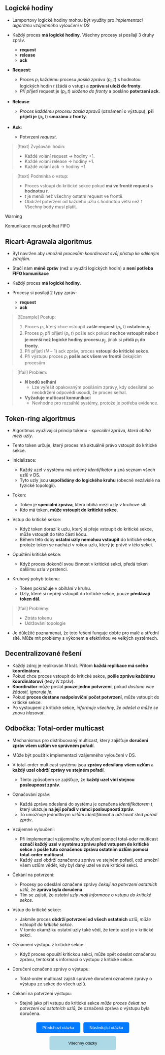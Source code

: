 ## Logické hodiny
- Lamportovy logické hodiny mohou být využity pro *implementaci algoritmu vzájemného vyloučení v DS*
- Každý proces **má logické hodiny**. Všechny procesy si posílají 3 druhy zpráv.
	- **request**
	- **release**
	- **ack**

- **Request**:
	- Proces $p_{i}$ každému procesu *posílá zprávu* $(p_{i}, t)$ s hodnotou logických hodin $t$ (žádá o vstup) a **zprávu si uloží do fronty**.
	- *Při přijetí* request je $(p_{i}, t)$ *uloženo do fronty* a posláno **potvrzení ack**.
- **Release**:
	- *Proces každému procesu zasílá zpravů* (oznámení o výstupu), **při přijetí je** $(p_{i}, t)$ **smazáno z fronty**.
- **Ack**:
	- Potvrzení *request*.

>[!text] Zvyšování hodin:
>- Každé volání request $\rightarrow$ hodiny $+ 1$.
>- Každé volání release  $\rightarrow$ hodiny $+ 1$.
>- Každé volání ack  $\rightarrow$ hodiny $+ 1$.

>[!text] Podmínka o vstup:
>- Proces vstoupí do kritické sekce pokud **má ve frontě request s hodnotou $t$**.
>- $t$ je menší než všechny ostatní request ve frontě.
>- Obdržel potvrzení od každého uzlu s hodnotou větší než $t$
>Všechny body musí platit.

>[!warning]
>Komunikace musí probíhat FIFO

## Ricart-Agrawala algoritmus
- Byl navržen aby *umožnil procesům koordinovat svůj přístup ke sdíleným zdrojům*.
- Stačí nám **méně zpráv** (než u využití logických hodin) a **není potřeba FIFO komunikace**

- Každý proces **má logické hodiny**.
- Procesy si posílají $2$ typy zpráv:
	- **request**
	- **ack**

>[!Example] Postup:
>1. Proces $p_{i}$, který chce vstoupit **zašle request** $(p_{i}, t)$ **ostatním $p_{j}$**.
>2. Proces $p_{j}$ při přijetí $(p_{i}, t)$ pošle ack pokud **nechce vstoupit nebo $t$ je menší než logické hodiny procesu $p_{j}$**, jinak si **přidá $p_{i}$ do fronty**.
>3. Při přijetí $(N-1)$ ack zpráv, proces **vstoupí do kritické sekce**.
>4. Při výstupu proces $p_{i}$ **pošle ack všem ve frontě** čekajícím procesům

>[!fail] Problém:
>- **$N$ bodů selhání**
>	- Lze vyřešit opakovaným posíláním zprávy, kdy odesílatel po neobdržení odpovědí usoudí, že proces selhal.
>- **Vyžaduje multicast komunikaci**
>	- Nevhodné pro rozsáhlé systémy, protože je potřeba evidence.

## Token-ring algoritmus
- Algoritmus využívající princip tokenu - *speciální zpráva, která obíhá mezi uzly*.
- Tento token určuje, který proces má aktuálně právo vstoupit do kritické sekce.

- Inicializace:
	- Každý uzel v systému má určený *identifikátor* a zná seznam všech uzlů v DS.
	- Tyto uzly jsou **uspořádány do logického kruhu** (obecně nezávislé na fyzické topologii).

- Token:
	- Token je **speciální zpráva**, která obíhá mezi uzly v kruhové síti.
	- Kdo má token, **může vstoupit do kritické sekce**.

- Vstup do kritické sekce:
	- Když token dorazí k uzlu, který si přeje vstoupit do kritické sekce, může vstoupit do této části kódu.
	- Během této doby **ostatní uzly nemohou vstoupit** do kritické sekce, protože token se nachází v rokou uzlu, který je právě v této sekci.

- Opuštění kritické sekce:
	- Když proces dokončí svou činnost v kritické sekci, předá token dalšímu uzlu v prstenci.

- Kruhový pohyb tokenu:
	- Token pokračuje v obíhání v kruhu.
	- Uzly, které si nepřejí vstoupit do kritické sekce, pouze **předávají token dál**.

>[!fail] Problémy:
>- Ztráta tokenu
>- Udržování topologie

- Je důležité poznamenat, že toto řešení funguje dobře pro malé a střední sítě. Může mít problémy s výkonem a efektivitou ve velkých systémech.

## Decentralizované řešení
- Každý zdroj je replikován $N$ krát. Přitom **každá replikace má svého koordinátora**.
- Pokud chce proces vstoupit do kritické sekce, **pošle zprávu každému koordinátorovi** (tedy $N$ zpráv).
- **Koordinátor** může poslat **pouze jedno potvrzení**, pokud *dostane více žádostí, ignoruje je*.
- Pokud **proces dostane nadpoloviční počet potvrzení**, může vstoupit do kritické sekce.
- Po vystoupení z kritické sekce, *informuje všechny, že odešel a může se znovu hlasovat*.

## Odbočka: Total-order multicast
- Mechanismus pro distribuovaný multicast, který zajišťuje **doručení zpráv všem uzlům ve správném pořadí**.
- Může být použit k implementaci vzájemného vyloučení v DS.

- V total-order multicast systému jsou **zprávy odesílány všem uzlům** a **každý uzel obdrží zprávy ve stejném pořadí**.
	- Tímto způsobem se zajišťuje, že **každý uzel vidí stejnou posloupnost zpráv**.

- Označování zpráv:
	- Každá zpráva odeslaná do systému je označena *identifikátorem* $t$, který ukazuje **na její pořadí v rámci posloupnosti zpráv**.
	- To umožňuje jednotlivým *uzlům identifikovat a udržovat sled pořadí zpráv*.

- Vzájemné vyloučení:
	- Při implementaci vzájemného vyloučení pomocí total-oder multicast **označí každý uzel v systému zprávu před vstupem do kritické sekce** a **pošle tuto označenou zprávu ostatním uzlům pomocí total-order multicast**.
	- Každý uzel obdrží označenou zprávu ve stejném pořadí, což umožní všem uzlům vědět, kdy byl daný uzel ve své kritické sekci.

- Čekání na potvrzení:
	- Procesy po odeslání označené zprávy *čekají na potvrzení ostatních uzlů*, že **zpráva byla doručena**
	- Tím se zajistí, že *ostatní uzly mají informace o vstupu do kritické sekce*.

- Vstup do kritické sekce:
	- Jakmile proces **obdrží potvrzení od všech ostatních** uzlů, *může vstoupit do kritické sekce*.
	- V tomto okamžiku ostatní uzly také vědí, že tento uzel je v kritické sekci.

- Oznámení výstupu z kritické sekce:
	- Když proces opouští kritickou sekci, může opět odeslat označenou zprávu, tentokrát s informací o výstupu z kritické sekce.

- Doručení označené zprávy o výstupu:
	- Total-order multicast zajistí správné doručení označené zprávy o výstupu ze sekce do všech uzlů.

- Čekání na potvrzení výstupu:
	- Stejně jako při vstupu do kritické sekce *může proces čekat na potvrzení od ostatních uzlů*, že označená zpráva o výstupu byla doručena.

<div style="text-align: center; margin-top: 20px;">
    <!-- Horní tlačítka -->
    <div style="display: flex; justify-content: center; gap: 10px; margin-bottom: 10px;">
        <a href="obsidian://open?vault=SZZ-Otazky2024&file=Obor%20AINF-VS%2FPovinn%C4%9B%20voliteln%C3%A9%20p%C5%99edm%C4%9Bty%2FKoordinace%20%C4%8Dasu%20v%20DS" style="text-decoration: none;">
            <button style="padding: 10px 20px; background-color: #007BFF; color: white; border: none; border-radius: 5px; cursor: pointer;">
                Předchozí otázka
            </button>
        </a>
        <a href="obsidian://open?vault=SZZ-Otazky2024&file=Obor%20AINF-VS%2FPovinn%C4%9B%20voliteln%C3%A9%20p%C5%99edm%C4%9Bty%2FVolba%20l%C3%ADdra%20v%20DS" style="text-decoration: none;">
            <button style="padding: 10px 20px; background-color: #007BFF; color: white; border: none; border-radius: 5px; cursor: pointer;">
                Následující otázka
            </button>
        </a>
    </div>
    <!-- Spodní tlačítko -->
    <a href="obsidian://open?vault=SZZ-Otazky2024&file=Obor%20AINF-VS%2F2.%20Povinn%C4%9B%20voliteln%C3%A9%20p%C5%99edm%C4%9Bty" style="text-decoration: none;">
        <button style="padding: 15px 30px; background-color: #ADD8E6; color: black; border: none; border-radius: 5px; cursor: pointer; width: 43%;">
            Všechny otázky
        </button>
    </a>
</div>